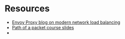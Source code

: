 # Resources

* [Envoy Proxy blog on modern network load balancing](https://blog.envoyproxy.io/introduction-to-modern-network-load-balancing-and-proxying-a57f6ff80236)
* [Path of a packet course slides](https://www.cs.dartmouth.edu/~sergey/me/netreads/path-of-packet/Lab9_modified.pdf)
*
